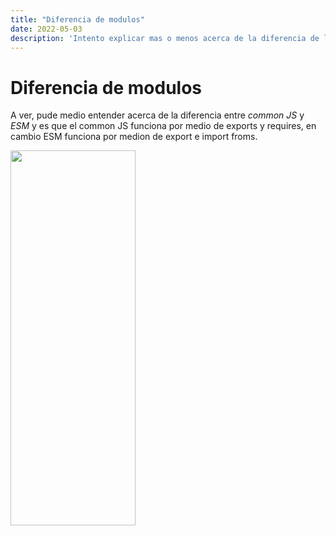 ```yaml
---
title: "Diferencia de modulos"
date: 2022-05-03
description: 'Intento explicar mas o menos acerca de la diferencia de los modulos'
---
```


# Diferencia de modulos

A ver, pude medio entender acerca de la diferencia entre *common JS*  y  *ESM* y es que el common JS funciona por medio de exports y requires, en cambio ESM funciona por medion de export e import froms.

<img src="https://upload.wikimedia.org/wikipedia/commons/thumb/6/69/Manchot_01.jpg/375px-Manchot_01.jpg" height="600px" width="200px">

